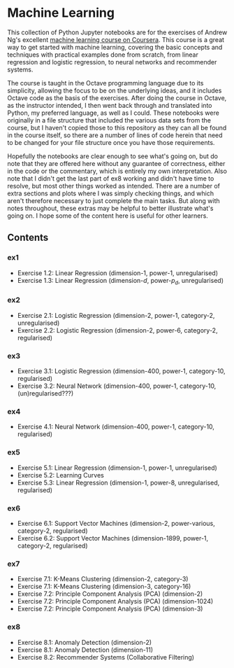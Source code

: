 # Machine Learning
This collection of Python Jupyter notebooks are for the exercises of Andrew Ng's excellent [machine learning course on Coursera](https://www.coursera.org/learn/machine-learning). This course is a great way to get started with machine learning, covering the basic concepts and techniques with practical examples done from scratch, from linear regression and logistic regression, to neural networks and recommender systems.

The course is taught in the Octave programming language due to its simplicity, allowing the focus to be on the underlying ideas, and it includes Octave code as the basis of the exercises. After doing the course in Octave, as the instructor intended, I then went back through and translated into Python, my preferred language, as well as I could. These notebooks were originally in a file structure that included the various data sets from the course, but I haven't copied those to this repository as they can all be found in the course itself, so there are a number of lines of code herein that need to be changed for your file structure once you have those requirements.

Hopefully the notebooks are clear enough to see what's going on, but do note that they are offered here without any guarantee of correctness, either in the code or the commentary, which is entirely my own interpretation. Also note that I didn't get the last part of ex8 working and didn't have time to resolve, but most other things worked as intended. There are a number of extra sections and plots where I was simply checking things, and which aren't therefore necessary to just complete the main tasks. But along with notes throughout, these extras may be helpful to better illustrate what's going on. I hope some of the content here is useful for other learners.

## Contents
### ex1
- Exercise 1.2: Linear Regression (dimension-1, power-1, unregularised)
- Exercise 1.3: Linear Regression (dimension-_d_, power-_p<sub>d</sub>_, unregularised)

### ex2
- Exercise 2.1: Logistic Regression (dimension-2, power-1, category-2, unregularised)
- Exercise 2.2: Logistic Regression (dimension-2, power-6, category-2, regularised)

### ex3
- Exercise 3.1: Logistic Regression (dimension-400, power-1, category-10, regularised)
- Exercise 3.2: Neural Network (dimension-400, power-1, category-10, (un)regularised???)

### ex4
- Exercise 4.1: Neural Network (dimension-400, power-1, category-10, regularised)

### ex5
- Exercise 5.1: Linear Regression (dimension-1, power-1, unregularised)
- Exercise 5.2: Learning Curves
- Exercise 5.3: Linear Regression (dimension-1, power-8, unregularised, regularised)

### ex6
- Exercise 6.1: Support Vector Machines (dimension-2, power-various, category-2, regularised)
- Exercise 6.2: Support Vector Machines (dimension-1899, power-1, category-2, regularised)

### ex7
- Exercise 7.1: K-Means Clustering (dimension-2, category-3)
- Exercise 7.1: K-Means Clustering (dimension-3, category-16)
- Exercise 7.2: Principle Component Analysis (PCA) (dimension-2)
- Exercise 7.2: Principle Component Analysis (PCA) (dimension-1024)
- Exercise 7.2: Principle Component Analysis (PCA) (dimension-3)

### ex8
- Exercise 8.1: Anomaly Detection (dimension-2)
- Exercise 8.1: Anomaly Detection (dimension-11)
- Exercise 8.2: Recommender Systems (Collaborative Filtering)

